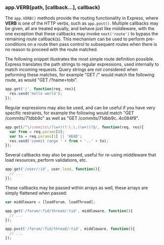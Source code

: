 <h3 id='app.VERB'>app.VERB(path, [callback...], callback)</h3>

The `app.VERB()` methods provide the routing functionality
in Express, where <strong>VERB</strong> is one of the HTTP verbs, such
as `app.post()`. Multiple callbacks may be given, all are treated
equally, and behave just like middleware, with the one exception that
these callbacks may invoke `next('route')` to bypass the
remaining route callback(s). This mechanism can be used to perform pre-conditions
on a route then pass control to subsequent routes when there is no reason to proceed
with the route matched.

The following snippet illustrates the most simple route definition possible. Express
translates the path strings to regular expressions, used internally to match incoming requests.
Query strings are <em>not</em> considered when peforming these matches, for example "GET /"
would match the following route, as would "GET /?name=tobi".

~~~js
app.get('/', function(req, res){
  res.send('hello world');
});
~~~

Regular expressions may also be used, and can be useful
if you have very specific restraints, for example the following
would match "GET /commits/71dbb9c" as well as "GET /commits/71dbb9c..4c084f9".

~~~js
app.get(/^\/commits\/(\w+)(?:\.\.(\w+))?$/, function(req, res){
  var from = req.params[0];
  var to = req.params[1] || 'HEAD';
  res.send('commit range ' + from + '..' + to);
});
~~~

Several callbacks may also be passed, useful for re-using middleware
that load resources, perform validations, etc.

~~~js
app.get('/user/:id', user.load, function(){
  // ... 
});
~~~

These callbacks may be passed within arrays as well, these arrays are
simply flattened when passed:

~~~js
var middleware = [loadForum, loadThread];

app.get('/forum/:fid/thread/:tid', middleware, function(){
  // ...
});

app.post('/forum/:fid/thread/:tid', middleware, function(){
  // ...
});
~~~
